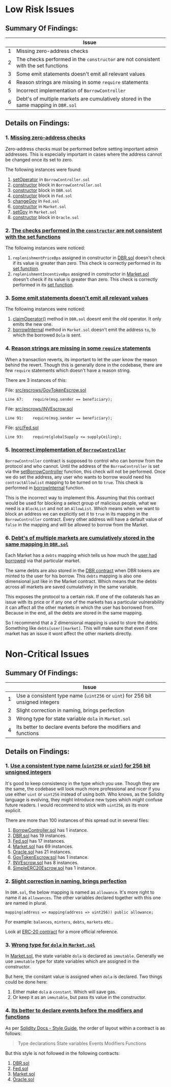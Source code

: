   # Low Risk Issues

## Summary Of Findings:

|  | Issue 
-- | -- 
1 | Missing zero-address checks
2 | The checks performed in the `constructor` are not consistent with the set functions
3 | Some emit statements doesn't emit all relevant values
4 | Reason strings are missing in some `require` statements
5 | Incorrect implementation of `BorrowController`
6 | Debt's of multiple markets are cumulatively stored in the same mapping in `DBR.sol`

## Details on Findings:

### 1. <ins>Missing zero-address checks</ins>

Zero-address checks must be performed before setting important admin addresses. This is especially important in cases where the address cannot be changed once its set to zero.

The following instances were found:
1. [setOperator](https://github.com/code-423n4/2022-10-inverse/blob/3e81f0f5908ea99b36e6ab72f13488bbfe622183/src/BorrowController.sol#L26) in `BorrowController.sol`
2. [constructor](https://github.com/code-423n4/2022-10-inverse/blob/3e81f0f5908ea99b36e6ab72f13488bbfe622183/src/BorrowController.sol#L14) block in `BorrowController.sol`
3. [constructor](https://github.com/code-423n4/2022-10-inverse/blob/3e81f0f5908ea99b36e6ab72f13488bbfe622183/src/DBR.sol#L39) block in `DBR.sol`
4. [constructor](https://github.com/code-423n4/2022-10-inverse/blob/3e81f0f5908ea99b36e6ab72f13488bbfe622183/src/Fed.sol#L37-L40) block in `Fed.sol`
5. [changeGov](https://github.com/code-423n4/2022-10-inverse/blob/3e81f0f5908ea99b36e6ab72f13488bbfe622183/src/Fed.sol#L48) in `Fed.sol`
6.  [constructor](https://github.com/code-423n4/2022-10-inverse/blob/3e81f0f5908ea99b36e6ab72f13488bbfe622183/src/Market.sol#L77-L83) in `Market.sol`
7.  [setGov](https://github.com/code-423n4/2022-10-inverse/blob/3e81f0f5908ea99b36e6ab72f13488bbfe622183/src/Market.sol#L130) in `Market.sol`
8. [constructor](https://github.com/code-423n4/2022-10-inverse/blob/3e81f0f5908ea99b36e6ab72f13488bbfe622183/src/Oracle.sol#L32) block in `Oracle.sol`

### 2. <ins>The checks performed in the `constructor` are not consistent with the set functions</ins>
The following instances were noticed:

1. `replenishmentPriceBps` assigned in constructor in [DBR.sol](https://github.com/code-423n4/2022-10-inverse/blob/3e81f0f5908ea99b36e6ab72f13488bbfe622183/src/DBR.sol#L36) doesn't check if its value is greater than zero. This check is correctly performed in its [set function](https://github.com/code-423n4/2022-10-inverse/blob/3e81f0f5908ea99b36e6ab72f13488bbfe622183/src/DBR.sol#L63).
2. `replenishmentIncentiveBps` assigned in constructor in [Market.sol](https://github.com/code-423n4/2022-10-inverse/blob/3e81f0f5908ea99b36e6ab72f13488bbfe622183/src/DBR.sol#L76) doesn't check if its value is greater than zero. This check is correctly performed in its [set function](https://github.com/code-423n4/2022-10-inverse/blob/3e81f0f5908ea99b36e6ab72f13488bbfe622183/src/Market.sol#L173).

### 3. <ins>Some emit statements doesn't emit all relevant values</ins>
The following instances were noticed:

1. [claimOperator()](https://github.com/code-423n4/2022-10-inverse/blob/3e81f0f5908ea99b36e6ab72f13488bbfe622183/src/DBR.sol#L74) method in `DBR.sol` doesnt emit the old operator. It only emits the new one. 
2. [borrowInternal](https://github.com/code-423n4/2022-10-inverse/blob/3e81f0f5908ea99b36e6ab72f13488bbfe622183/src/Market.sol#L400) method in `Market.sol` doesn't emit the address `to`, to which the borrowed `Dola` is sent.

### 4. <ins>Reason strings are missing in some `require` statements</ins>
When a transaction reverts, its important to let the user know the reason behind the revert. Though this is generally done in the codebase, there are few `require` statements which doesn't have a reason string.

There are 3 instances of this:

File: [src/escrows/GovTokenEscrow.sol](https://github.com/code-423n4/2022-10-inverse/blob/3e81f0f5908ea99b36e6ab72f13488bbfe622183/src/escrows/GovTokenEscrow.sol)
```solidity
Line 67:    require(msg.sender == beneficiary);
```
File: [src/escrows/INVEscrow.sol](https://github.com/code-423n4/2022-10-inverse/blob/3e81f0f5908ea99b36e6ab72f13488bbfe622183/src/escrows/INVEscrow.sol)
```solidity
Line 91:    require(msg.sender == beneficiary);
```
File: [src/Fed.sol](https://github.com/code-423n4/2022-10-inverse/blob/3e81f0f5908ea99b36e6ab72f13488bbfe622183/src/Fed.sol)
```solidity
Line 93:    require(globalSupply <= supplyCeiling);
```

### 5. <ins>Incorrect implementation of `BorrowController`</ins>
`BorrowController` contract is supposed to control who can borrow from the protocol and who cannot. Until the address of the `BorrowController` is set via the [setBorrowController](https://github.com/code-423n4/2022-10-inverse/blob/3e81f0f5908ea99b36e6ab72f13488bbfe622183/src/Market.sol#L124) function, this check will not be performed. Once we do set the address, any user who wants to borrow would need his `contractAllowlist` mapping to be turned on to `true`. This check is performed in [borrowInternal](https://github.com/code-423n4/2022-10-inverse/blob/3e81f0f5908ea99b36e6ab72f13488bbfe622183/src/Market.sol#L391-L393) function.

This is the incorrect way to implement this. Assuming that this contract would be used for blocking a select group of malicious people, what we need is a `BlockList` and not an `AllowList`. Which means when we want to block an address we can explicitly set it to `true` in its mapping in the `BorrowController` contract. Every other address will have a default value of `false` in the mapping and will be allowed to borrow from the Market.

### 6. <ins>Debt's of multiple markets are cumulatively stored in the same mapping in `DBR.sol`</ins>
Each Market has a `debts` mapping which tells us how much the [user had borrowed](https://github.com/code-423n4/2022-10-inverse/blob/3e81f0f5908ea99b36e6ab72f13488bbfe622183/src/Market.sol#L395) via that particular market. 

The same debts are also stored in the [DBR contract](https://github.com/code-423n4/2022-10-inverse/blob/3e81f0f5908ea99b36e6ab72f13488bbfe622183/src/DBR.sol#L304) when DBR tokens are minted to the user for his borrow. This `debts` mapping is also one dimensional just like in the Market contract. Which means that the debts across all markets are saved cumulatively in the same variable. 

This exposes the protocol to a certain risk. If one of the collaterals has an issue with its price or if any one of the markets has a particular vulnerability it can affect all the other markets in which the user has borrowed from. Because in the end, all the debts are stored in the same mapping. 

So I recommend that a 2 dimensional mapping is used to store the debts. Something like `debts[user][market]`. This will make sure that even if one market has an issue it wont affect the other markets directly.

 # Non-Critical Issues

## Summary Of Findings:

|  | Issue 
-- | -- 
1 | Use a consistent type name (`uint256` or `uint`) for 256 bit unsigned integers
2 | Slight correction in naming, brings perfection
3 | Wrong type for state variable `dola` in `Market.sol`
4 | Its better to declare events before the modifiers and functions

## Details on Findings:

### 1. <ins>Use a consistent type name (`uint256` or `uint`) for 256 bit unsigned integers</ins>

It's good to keep consistency in the type which you use. Though they are the same, the codebase will look much more professional and nicer if you use either `uint` or `uint256` instead of using both. Who knows, as the Solidity language is evolving, they might introduce new types which might confuse future readers. I would recommend to stick with `uint256`, as its more explicit. 

There are more than 100 instances of this spread out in several files:
1. [BorrowController.sol](https://github.com/code-423n4/2022-10-inverse/blob/3e81f0f5908ea99b36e6ab72f13488bbfe622183/src/BorrowController.sol) has 1 instance.
2. [DBR.sol](https://github.com/code-423n4/2022-10-inverse/blob/3e81f0f5908ea99b36e6ab72f13488bbfe622183/src/DBR.sol) has 19 instances.
3. [Fed.sol](https://github.com/code-423n4/2022-10-inverse/blob/3e81f0f5908ea99b36e6ab72f13488bbfe622183/src/Fed.sol) has 17 instances.
4. [Market.sol](https://github.com/code-423n4/2022-10-inverse/blob/3e81f0f5908ea99b36e6ab72f13488bbfe622183/src/Market.sol) has 69 instances.
5. [Oracle.sol](https://github.com/code-423n4/2022-10-inverse/blob/3e81f0f5908ea99b36e6ab72f13488bbfe622183/src/Oracle.sol) has 21 instances.
6. [GovTokenEscrow.sol](https://github.com/code-423n4/2022-10-inverse/blob/3e81f0f5908ea99b36e6ab72f13488bbfe622183/src/escrows/GovTokenEscrow.sol) has 1 instance.
7. [INVEscrow.sol](https://github.com/code-423n4/2022-10-inverse/blob/3e81f0f5908ea99b36e6ab72f13488bbfe622183/src/escrows/INVEscrow.sol) has 8 instances.
8. [SimpleERC20Escrow.sol](https://github.com/code-423n4/2022-10-inverse/blob/3e81f0f5908ea99b36e6ab72f13488bbfe622183/src/escrows/SimpleERC20Escrow.sol) has 1 instance.

### 2. <ins>Slight correction in naming, brings perfection</ins>

In `DBR.sol`, the below mapping is named as `allowance`. It's more right to name it as `allowances`. The other variables declared together with this one are named in plural. 
```solidity
mapping(address => mapping(address => uint256)) public allowance;
```

For example: `balances`, `minters`, `debts`, `markets` etc..

Look at [ERC-20 contract](https://github.com/OpenZeppelin/openzeppelin-contracts/blob/36951d58386b9fee81b237e6c6626c9115ccef3a/contracts/token/ERC20/ERC20.sol#L38) for a more official reference.

### 3. <ins>Wrong type for `dola` in `Market.sol`</ins>
In [Market.sol](https://github.com/code-423n4/2022-10-inverse/blob/3e81f0f5908ea99b36e6ab72f13488bbfe622183/src/Market.sol#L44), the state variable `dola` is declared as `immutable`. Generally we use `immutable` type for state variables which are assigned in the constructor.

But here, the constant value is assigned when `dola` is declared. Two things could be done here:
1. Either make `dola` a `constant`. Which will save gas.
2. Or keep it as an `immutable`, but pass its value in the constructor. 

### 4. <ins>Its better to declare events before the modifiers and functions</ins>
As per [Solidity Docs - Style Guide](https://docs.soliditylang.org/en/v0.8.16/style-guide.html#order-of-layout), the order of layout within a contract is as follows:
> Type declarations
State variables
Events
Modifiers
Functions

But this style is not followed in the following contracts:
1. [DBR.sol](https://github.com/code-423n4/2022-10-inverse/blob/3e81f0f5908ea99b36e6ab72f13488bbfe622183/src/DBR.sol#L381-L386)
2. [Fed.sol](https://github.com/code-423n4/2022-10-inverse/blob/3e81f0f5908ea99b36e6ab72f13488bbfe622183/src/Fed.sol#L140-L141)
3. [Market.sol](https://github.com/code-423n4/2022-10-inverse/blob/3e81f0f5908ea99b36e6ab72f13488bbfe622183/src/Market.sol#L614-L620)
4. [Oracle.sol](https://github.com/code-423n4/2022-10-inverse/blob/3e81f0f5908ea99b36e6ab72f13488bbfe622183/src/Oracle.sol#L146-L147)